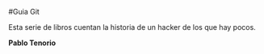 #Guia Git

Esta serie de libros cuentan la  historia de un hacker de los que hay pocos.

**Pablo Tenorio**